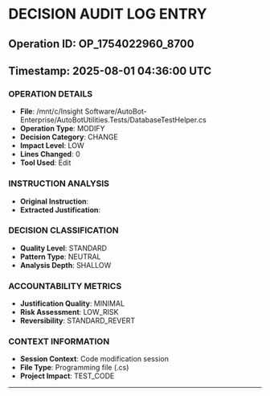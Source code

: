 # DECISION AUDIT LOG ENTRY
## Operation ID: OP_1754022960_8700
## Timestamp: 2025-08-01 04:36:00 UTC

### OPERATION DETAILS
- **File**: /mnt/c/Insight Software/AutoBot-Enterprise/AutoBotUtilities.Tests/DatabaseTestHelper.cs
- **Operation Type**: MODIFY
- **Decision Category**: CHANGE
- **Impact Level**: LOW
- **Lines Changed**: 0
- **Tool Used**: Edit

### INSTRUCTION ANALYSIS
- **Original Instruction**: 
- **Extracted Justification**: 

### DECISION CLASSIFICATION
- **Quality Level**: STANDARD
- **Pattern Type**: NEUTRAL
- **Analysis Depth**: SHALLOW

### ACCOUNTABILITY METRICS
- **Justification Quality**: MINIMAL
- **Risk Assessment**: LOW_RISK
- **Reversibility**: STANDARD_REVERT

### CONTEXT INFORMATION
- **Session Context**: Code modification session
- **File Type**: Programming file (.cs)
- **Project Impact**: TEST_CODE

---
